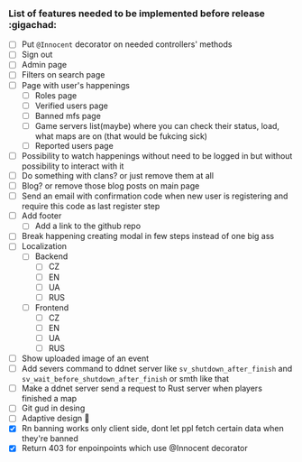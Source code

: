 ### List of features needed to be implemented before release :gigachad:

- [ ] Put `@Innocent` decorator on needed controllers' methods
- [ ] Sign out
- [ ] Admin page
- [ ] Filters on search page
- [ ] Page with user's happenings
    - [ ] Roles page
    - [ ] Verified users page
    - [ ] Banned mfs page
    - [ ] Game servers list(maybe) where you can check their status, load, what maps are on (that would be fukcing sick)
    - [ ] Reported users page
- [ ] Possibility to watch happenings without need to be logged in but without possibility to interact with it
- [ ] Do something with clans? or just remove them at all
- [ ] Blog? or remove those blog posts on main page
- [ ] Send an email with confirmation code when new user is registering and require this code as last register step
- [ ] Add footer
    - [ ] Add a link to the github repo
- [ ] Break happening creating modal in few steps instead of one big ass
- [ ] Localization
    - [ ] Backend
        - [ ] CZ
        - [ ] EN
        - [ ] UA
        - [ ] RUS
    - [ ] Frontend
        - [ ] CZ
        - [ ] EN
        - [ ] UA
        - [ ] RUS
- [ ] Show uploaded image of an event
- [ ] Add severs command to ddnet server like `sv_shutdown_after_finish` and `sv_wait_before_shutdown_after_finish` or smth like that
- [ ] Make a ddnet server send a request to Rust server when players finished a map
- [ ] Git gud in desing
- [ ] Adaptive design 🤮
- [x] Rn banning works only client side, dont let ppl fetch certain data when they're banned
- [x] Return 403 for enpoinpoints which use @Innocent decorator
